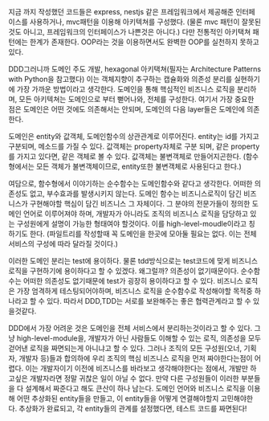 지금 까지 작성했던 코드들은 express, nestjs 같은 프레임워크에서 제공해준 인터페이스를 사용하거나, mvc패턴을 이용해 아키텍쳐를 구성했다.
(물론 mvc 패턴이 잘못된것도 아니고, 프레임워크의 인터페이스가 나쁜것은 아니다.)
다만 전통적인 아키택쳐 패턴에는 한계가 존재한다. OOP라는 것을 이용하면서도 완벽한 OOP를 실천하지 못하고 있다.

DDD그러니까 도메인 주도 개발, hexagonal 아키택쳐(필자는 Architecture Patterns with Python을 참고했다) 이는 객체지향이 추구하는 캡슐화와 의존성 분리를 실현하기에 가장 가까운 방법이라고 생각한다.
도메인을 통해 핵심적인 비즈니스 로직을 분리하며, 모든 아키텍쳐는 도메인으로 부터 뻗어나와, 전체를 구성한다.
여기서 가장 중요한 점은 도메인은 어떤 것에도 의존해서는 안되며, 도메인의 다음 layer들은 도메인에 의존한다.

도메인은 entity와 값객체, 도메인함수의 상관관계로 이루어진다.
entity는 id를 가지고 구분되며, 메소드를 가질 수 있다.
값객체는 property자체로 구분 되며, 같은 property를 가지고 있다면, 같은 객체로 볼 수 있다. 값객체는 불변객체로 만들어지곤한다.
(함수형에서는 모든 객체가 불변객체이므로, entity또한 불변객체로 사용된다고 한다.)

여담으로, 함수형에서 이야기하는 순수함수는 도메인함수와 같다고 생각한다. 어떠한 의존성도 없고, 부수효과를 발생시키지 않는다. 도메인 함수는 비즈니스로직이 담긴 비즈니스가 구현해야할 핵심이 담긴 비즈니스 그 자체이다.
그 분야의 전문가들이 정의한 도메인 언어로 이루어져야 하며, 개발자가 아니라도 조직의 비즈니스 로직을 담당하고 있는 구성원에게 설명이 가능한 형태여야 할것이다. 이를 high-level-moudle이라고 칭하기도 한다.
(파일트리를 작성할때 꼭 도메인을 한곳에 모아둘 필요는 없다. 이는 전체 서비스의 구성에 따라 달라질 것이다.)

이러한 도메인 분리는 test에 용이하다. 물론 tdd방식으로는 test코드에 맞게 비즈니스로직을 구현하기에 용이하다고 할 수 있겠다. 왜그럴까? 의존성이 없기때문이다. 순수함수는 어떠한 의존성도 없기때문에 test가 굉장히 용이하다고 할 수 있다.
비즈니스 로직은 가장 엄격하게 테스팅되어야하며, 비즈니스 로직을 순수함수로 작성해야할 목적중 하나라고 할 수 있다.
따라서 DDD,TDD는 서로를 보완해주는 좋은 협력관계라고 할 수 있을것같다.

DDD에서 가장 어려운 것은 도메인을 전체 서비스에서 분리하는것이라고 할 수 있다. 그냥 high-level-module을, 개발자가 아닌 사람들도 이해할 수 있는 로직, 의존성을 모두 걷어낸 로직을 짜면되는게 아니냐고 할 수 있다.
그러나 조직의 모든 구성원(오너, 기획자, 개발자 등)들과 합의하에 우리 조직의 핵심 비즈니스 로직을 먼저 짜야한다는점이 어렵다. 이는 개발자이기 이전에 비즈니스를 바라보고 생각해야한다는 점에서, 개발만 하고싶은 개발자라면 정말 귀찮은 일이 아닐 수 없다. 만약 다른 구성원들이 이러한 부분들을 다 설계해서 짜준다고 해도 큰산이 하나 남는다. 도메인 언어와 비즈니스 로직을 이용해 어떤 추상화된 entity들을 만들고, 이 entity들을 어떻게 연결해야할지 고민해야한다.
추상화가 완료되고, 각 entity들의 관계를 설정했다면, 테스트 코드를 짜면된다!